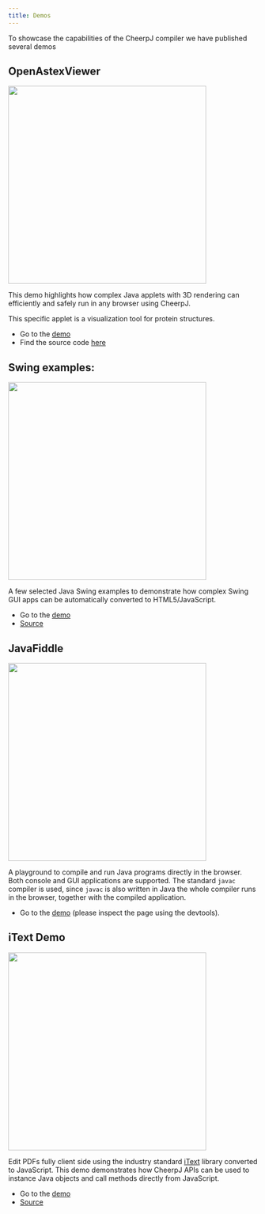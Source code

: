 ```yaml
---
title: Demos
---
```


To showcase the capabilities of the CheerpJ compiler we have published several demos

## OpenAstexViewer

<img src="/assets/cheerpj2/demo_openastex.png" width="400">

This demo highlights how complex Java applets with 3D rendering can efficiently and safely run in any browser using CheerpJ.

This specific applet is a visualization tool for protein structures.

- Go to the [demo](https://cheerpjdemos.leaningtech.com/OpenAstexViewer.html)
- Find the source code [here](https://github.com/openastexviewer/openastexviewer)

## Swing examples:

<img src="/assets/cheerpj2/demo_swing.png" width="400">

A few selected Java Swing examples to demonstrate how complex Swing GUI apps can be automatically converted to HTML5/JavaScript.

- Go to the [demo](https://cheerpjdemos.leaningtech.com/SwingDemo.html)
- [Source](https://docs.oracle.com/javase/tutorial/uiswing/examples/components/index.html)

## JavaFiddle

<img src="/assets/cheerpj2/demo_fiddle.png" width="400">

A playground to compile and run Java programs directly in the browser. Both console and GUI applications are supported. The standard `javac` compiler is used, since `javac` is also written in Java the whole compiler runs in the browser, together with the compiled application.

- Go to the [demo](https://javafiddle.leaningtech.com/) (please inspect the page using the devtools).

## iText Demo

<img src="/assets/cheerpj2/demo_itext.png" width="400">

Edit PDFs fully client side using the industry standard [iText](https://itextpdf.com/en) library converted to JavaScript. This demo demonstrates how CheerpJ APIs can be used to instance Java objects and call methods directly from JavaScript.

- Go to the [demo](https://cheerpjdemos.leaningtech.com/iTextDemo.html)
- [Source](https://cheerpjdemos.leaningtech.com/itextCheerpJDemo.js)
